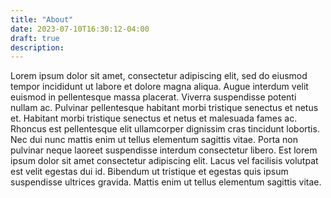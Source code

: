```yaml
---
title: "About"
date: 2023-07-10T16:30:12-04:00
draft: true
description:
---
```


Lorem ipsum dolor sit amet, consectetur adipiscing elit, sed do eiusmod tempor incididunt ut labore et dolore magna aliqua. Augue interdum velit euismod in pellentesque massa placerat. Viverra suspendisse potenti nullam ac. Pulvinar pellentesque habitant morbi tristique senectus et netus et. Habitant morbi tristique senectus et netus et malesuada fames ac. Rhoncus est pellentesque elit ullamcorper dignissim cras tincidunt lobortis. Nec dui nunc mattis enim ut tellus elementum sagittis vitae. Porta non pulvinar neque laoreet suspendisse interdum consectetur libero. Est lorem ipsum dolor sit amet consectetur adipiscing elit. Lacus vel facilisis volutpat est velit egestas dui id. Bibendum ut tristique et egestas quis ipsum suspendisse ultrices gravida. Mattis enim ut tellus elementum sagittis vitae.
